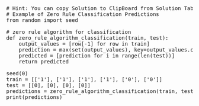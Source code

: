 <pre class="file" data-target="clipboard">
# Hint: You can copy Solution to ClipBoard from Solution Tab in Step 3
# Example of Zero Rule Classification Predictions
from random import seed

# zero rule algorithm for classification
def zero_rule_algorithm_classification(train, test):
    output_values = [row[-1] for row in train]
    prediction = max(set(output_values), key=output_values.count)
    predicted = [prediction for i in range(len(test))]
    return predicted

seed(0)
train = [['1'], ['1'], ['1'], ['1'], ['0'], ['0']]
test = [[0], [0], [0], [0]]
predictions = zero_rule_algorithm_classification(train, test)
print(predictions)

</pre>

